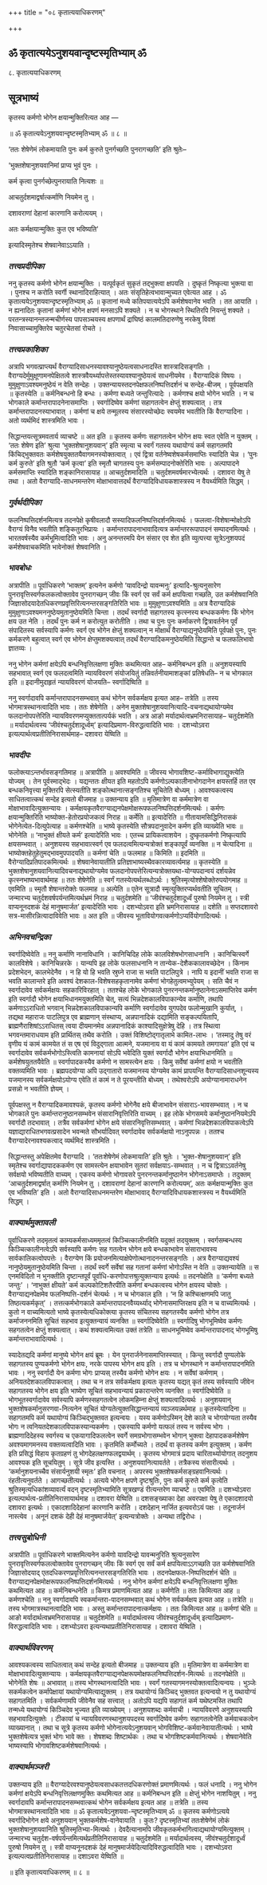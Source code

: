 +++
title = "०८ कृतात्ययाधिकरणम्"

+++


## ॐ कृतात्ययेऽनुशयवान्दृष्टस्मृतिभ्याम् ॐ

८. कृतात्ययाधिकरणम्

## **सूत्रभाष्यं**

कृतस्य कर्मणो भोगेन क्षयान्मुक्तिरित्यत आह —

॥ ॐ कृतात्ययेऽनुशयवान्दृष्टस्मृतिभ्याम् ॐ ॥ ८ ॥

‘ततः शेषेणेमं लोकमायाति पुनः कर्म कुरुते पुनर्गच्छति पुनरागच्छति’ इति श्रुतेः–

‘भुक्तशेषानुशयवानिमां प्राप्य भुवं पुनः ।

कर्म कृत्वा पुनर्गच्छेत्पुनरायाति नित्यशः ॥

आचतुर्दशमाद्वर्षात्कर्माणि नियमेन तु ।

दशावराणां देहानां कारणानि करोत्ययम् ।

अतः कर्मक्षयान्मुक्तिः कुत एव भविष्यति’

इत्यादिस्मृतेश्च शेषवानेवाऽऽयाति ।

### ***तत्त्वप्रदीपिका***

ननु कृतस्य कर्मणो भोगेन क्षयान्मुक्तिः । यत्पूर्वकृतं सुकृतं तद्भुक्त्वा क्षपयति । दुष्कृतं निष्कृत्या भुक्त्या वा । पुनश्च न करोति स्वर्गी स्थानादिराहित्यात् । अतः संसृतिहेत्वभावान्मुच्यत एवेत्यत आह । ॐ कृतात्ययेऽनुशयवान्दृष्टस्मृतिभ्याम् ॐ ॥ कृतानां मध्ये कतिपयात्ययेऽपि कर्मशेषवानेव भवति । तत आयाति । न ह्यनादितः कृतानां कर्मणां भोगेन क्षपणं मनसाऽपि शक्यते । न च भोगस्थाने स्थितिरपि नियन्तुं शक्यते । परतन्त्रस्यानन्तजन्मचीर्णस्य पापसञ्चयस्य क्षपणार्थं द्राघिष्ठं कालमतिदारुणेषु नरकेषु विवशं निवासाच्चामुक्तिरेव चतुरचेतसां रोचते ।

### ***तत्त्वप्रकाशिका***

अत्रापि भगवत्प्राप्त्यर्थं वैराग्यादिसाधनस्यावश्यानुष्ठेयत्वसाधनादस्ति शास्त्रादिसङ्गतिः । वैराग्यदेर्मुमुक्षूणामनपेक्षितत्वे शास्त्रवैयर्थ्यापत्तेस्तस्यावश्यानुष्ठेयत्वं साधनीयमेव । वैराग्यादिकं विषयः । मुमुक्षुणाऽवश्यमनुष्ठेयं न वेति सन्देहः । उक्तन्यायस्तदनपेक्षफलनिष्पत्तिदर्शनं च सन्देह-बीजम् । पूर्वपक्षयति ॥ कृतस्येति ॥ कर्मनिबन्धनो हि बन्धः । कर्मणा बध्यते जन्तुरित्यादेः । कर्मणश्च क्षयो भोगेन भवति । न च भोगकाले कर्मान्तरापादनेनासमाप्तिः । स्वर्गादिष्वेव कर्मणां सहागतत्वेन क्षेप्तुं शक्यत्वात् । तत्र कर्मान्तरापादनस्याभावात् । कर्मणां च क्षये तन्मूलस्य संसारस्योच्छेदः स्वयमेव भवतीति किं वैराग्यादिना । अतो व्यर्थमिदं शास्त्रमिति भावः ।

सिद्धान्तयत्सूत्रमवतार्य व्याचष्टे ॥ अत इति ॥ कृतस्य कर्मणः सहागतत्वेन भोगेन क्षयः स्वत एवेति न युक्तम् । ‘ततः शेषेण इति’ श्रुत्या ‘भुक्तशेषानुशयवान्’ इति स्मृत्या च स्वर्गं गतस्य यथायोग्यं कर्म सहागतमपि किंचिद्भुक्तवतः कर्मशेषयुक्ततयैवागमनस्योक्तत्वात् । एवं द्वित्रा वर्तनेष्वशेषकर्मसमाप्तिः स्यादिति चेन्न । ‘पुनः कर्म कुरुते’ इति श्रुतौ ‘कर्म कृत्वा’ इति स्मृतौ चागतस्य पुनः कर्मसम्पादनोक्तेरिति भावः । अल्पापादने कर्मसमाप्तिः स्यादिति शङ्कानिरासायाह ॥ आचतुर्दशमादिति ॥ चतुर्दशमवर्षमारभ्येत्यर्थः । दशावरा येषु ते तथा । अतो वैराग्यादि-साधनमन्तरेण मोक्षाभावात्तदर्थं वैराग्यादिविधायकशास्त्रस्य न वैयर्थ्यमिति सिद्धम् ।

### ***गुर्वर्थदीपिका***

फलनिष्पत्तिदर्शनमित्यत्र तदनपेक्षे कृषीवलादौ सस्यादिफलनिष्पत्तिदर्शनमित्यर्थः । फलत्वा-विशेषान्मोक्षोऽपि वैराग्यं विनैव भवतीति शङ्कितुरभिप्रायः । कर्मान्तरापादनाभावादित्यत्र कर्मान्तररूपापादनं सम्पादनमित्यर्थः । भारतवर्षस्यैव कर्मभूमित्वादिति भावः । अनु अनन्तरमपि येन संसार एव शेत इति व्युत्पत्त्या सूत्रेऽनुशयपदं कर्मशेषवाचकमिति भावेनोक्तं शेषवानिति ।

### ***भावबोधः***

अत्रापीति ॥ पूर्वाधिकरणे ‘भाक्तम्’ इत्यनेन कर्मणो ‘यावदिन्द्रो यावन्मनुः’ इत्यादि-श्रुत्यनुसारेण पुनरावृत्तिस्वर्गफलकत्वोक्तावेव पुनरागच्छन् जीवः किं स्वर्ग एव सर्वं कर्म क्षपयित्वा गच्छति, उत कर्मशेषवानिति जिज्ञासोदयादेतधिकरणप्रवृत्तिरित्यनन्तरसङ्गतिरिति भावः ॥ मुमुक्षुणाऽवश्यमिति ॥ अत्र वैराग्यादिकं मुमुक्षुणाऽवश्यमननुष्ठेयमुतानुष्ठेयमिति चिन्ता । तदर्थं स्वर्गादौ सहागतस्य कृत्स्नस्य बन्धककर्मणः किं भोगेन क्षय उत नेति । तदर्थं पुनः कर्म न करोत्युत करोतीति । तथा च पुनः पुनः कर्माकरणे द्वित्रावर्तनेन पूर्वं संपादितस्य सर्वस्यापि कर्मणः स्वर्ग एव भोगेन क्षेप्तुं शक्यत्वान् न मोक्षार्थं वैराग्याद्यनुष्ठेयमिति पूर्वपक्षे पुनः, पुनः कर्मकरणे बहुत्वात् स्वर्ग एव भोगेन क्षेप्तुमशक्यत्वात् तदर्थं वैराग्यादिकमनुष्ठेयमिति सिद्धान्ते च फलफलिभावो ज्ञातव्यः ।

ननु भोगेन कर्मणां क्षयेऽपि बन्धनिवृत्तिलक्षणा मुक्तिः कथमित्यत आह– कर्मनिबन्धन इति ॥ अनुशयस्यापि सहभावात् स्वर्ग एव फलदत्वमिति न्यायविवरणं संयोजयितुं तन्निवर्तनीयामाशङ्कां प्रतिषेधति– न च भोगकाल इति ॥ इदानीमुदाहृतं न्यायविवरणं योजयति– स्वर्गादिष्विति ॥

ननु स्वर्गादावपि कर्मान्तरापादनसम्भवात् कथं भोगेन सर्वकर्मक्षय इत्यत आह– तत्रेति ॥ तस्य भोगमात्रस्थानत्वादिति भावः । ततः शेषेणेति । अनेन मुक्तशेषानुशयवानित्यादि-वचनाद्यथायोग्यमेव फलदानोपपत्तेरिति न्यायविवरणमप्युक्ततात्पर्यकं भवति । अत्र आङो मर्यादार्थत्वभ्रमनिरासायाह– चतुर्दशमेति ॥ मर्यादार्थत्वस्य ‘जीवंश्चतुर्दशादूर्ध्वम्’ इत्यादिप्रमाण-विरुद्धत्वादिति भावः । दशभ्योऽवरा इत्यल्पार्थत्वप्रतीतिनिरासार्थमाह– दशावरा येष्विति ॥

### ***भावदीपः***

फलोक्त्याऽन्तर्भावसङ्गतिमाह ॥ अत्रापीति ॥ अवश्यमिति ॥ जीवस्य भोगावशिष्ट-कर्माविभागाद्युक्त्येति योज्यम् । तेन पूर्वस्माद्भेदः । यद्यन्ततः क्षीयत इति महतोऽपि कर्मणोऽल्पकालीनाभोगदानेन क्षयस्तर्हि तत एव बन्धकनिवृत्त्या मुक्तिरपि सेत्स्यतीति शङ्कोत्थानात्सङ्गतिश्च सूचितेति बोध्यम् । आवश्यकत्वस्य साधितत्वात्कथं सन्देह इत्यतो बीजमाह ॥ उक्तन्याय इति ॥ मृतिमात्रेण वा कर्ममात्रेण वा मोक्षाभावादित्युक्तन्यायः । कर्मक्षयकृतवैराग्याद्यनपेक्षमोक्षरूपफलनिष्पत्तिदर्शनमित्यर्थः । कर्मणः क्षयान्मुक्तिरिति भाष्योक्त-हेतोरप्रयोजकत्वं निराह ॥ कर्मेति ॥ इत्यादेरिति ॥ गीतायामसिद्धिनिरासकं भोगेनेत्येत-दित्युपेत्याह ॥ कर्मणश्चेति ॥ भाष्ये कृतस्येति सौत्रपदानुवादेन कर्मण इति व्याख्येति भावः ॥ भोगेनेति ॥ ‘नाभुक्तं क्षीयते कर्म’ इत्यादेरिति भावः । एतच्च प्रायिकत्वाशयेन । दुष्कृतकर्मणो निष्कृत्यापि क्षयसम्भवात् । अनुशयस्य सहभावात्स्वर्ग एव फलदत्वमित्यन्यत्रोक्तं शङ्कापूर्वं व्यनक्ति ॥ न चेत्यादिना ॥ भाष्योक्तहेतुहेतुमद्भावमुपपादयति ॥ कर्मणां चेति ॥ फलमाह ॥ किमिति ॥ इदमिति ॥ वैरोग्यादिप्रतिपादकमित्यर्थः ॥ शेषवानेवायातीति प्रतिज्ञाभाष्यस्थैवकारव्यावर्त्यमाह ॥ कृतस्येति ॥ भुक्तशेषानुशयवानित्यादिवचनाद्यथायोग्यमेव फलदानोपपत्तेरित्यन्यत्रोक्तयथा-योग्यपदान्वयं दर्शयन्नेव कृत्स्नभाष्यभावार्थमाह ॥ ततः शेषेणेति ॥ स्वर्गं गतस्येत्यर्थलब्धोऽर्थः । श्रुतिस्मृत्योश्शेषोक्तेरुपयोगमाह ॥ एवमिति ॥ स्मृतौ शेषान्तरोक्तेः फलमाह ॥ अल्पेति ॥ एतेन सूत्रादौ स्मृत्युक्तिरप्यर्थवतीति सूचितम् । जन्मारभ्य चतुर्दशवर्षपर्यन्तमित्यर्थभ्रमं निराह ॥ चतुर्दशमेति ॥ ‘जीवंश्चतुर्दशादूर्ध्वं पुरुषो नियमेन तु । स्त्री वाप्यनूनदशकं देहं मानुषमार्जत’ इत्यादेरिति भावः । दशभ्योऽवरा इति भ्रमनिरासायाह ॥ दशेति ॥ सप्तदशावरो सत्र-मासीरन्नित्यादाविवेति भावः ॥ अत इति ॥ जीवस्य भूतावियोगवत्कर्मणोऽप्यर्वियोगादित्यर्थः ।

### ***अभिनवचन्द्रिका***

स्वर्गादिष्वेवेति ॥ ननु कर्माणि नानाविधानि । कानिचिदिह लोके कालविशेषभोगसाधनानि । कानिचित्स्वर्गे कालविशेषे । कानिचिन्नरके । यान्यपि इह लोके फलसाधनानि न तान्येक-देशैककालावच्छेदेन । किंनाम प्रदेशभेदन, कालभेदेनैव । न हि यो हि भवति स्रुघ्ने राजा स भवति पाटलिपुत्रे । नापि य इदानीं भवति राजा स भवति कालान्तरे इति अवश्यं देशकाल-विशेषसहकृतानामेव कर्मणां भोगहेतुत्वमभ्युपेयम् । सति चैवं न स्वर्गादावेव सर्वकर्मक्षयः सहकारिविरहात् । ततश्चेह लोके भोगकाले पुनरनन्तकर्मानुष्ठानेनाऽसमाप्तिरेव कर्मण इति स्वर्गादौ भोगेन क्षयाभिधानमयुक्तमिति चेत्, सत्यं भिन्नदेशकालविपाकान्येव कर्माणि, तथापि कर्मणाऽऽराधितो भगवान् भिन्नदेशकालविपाकान्यपि कर्माणि स्वर्गादावेव युगपदेव फलोन्मुखानि कुर्यात्, । तद्यथा महाराजः पाटलिपुत्र एव ब्राह्मणान् संस्थाप्य, अन्नपानादिकं दद्यामिति सङ्कल्पयितापि, ब्राह्मणैराशिषांऽऽराधितस् त्वया दीयमानमेव अन्नपानादिकं काश्यादिसुक्षेत्रेषु देहि । तत्र स्थित्वा भगवन्तमाराधयाम इति प्रार्थितस् तथैव करोति । उक्तं विशिष्टोद्गातृलाभे कामित-लाभः । ‘तस्मादु तेषु वरं वृणीय यं कामं कामयेत तं स एष एवं विदुद्गाता आत्मने, यजमानाय वा यं कामं कामयते तमगायत’ इति एवं च स्वर्गादावेव सर्वकर्मभोगोऽस्त्विति कामनायां सोऽपि भवेदिति युक्तं स्वर्गादौ भोगेन क्षयाभिधानमिति ॥ कर्मशेषयुततयैवेति ॥ स्वर्गापादकस्यैव कर्मणो न सामस्त्येन क्षयः । किमु सर्वेषां कर्मणां क्षयो न भवतीति वक्तव्यमिति भावः । ब्रह्मपदयोग्या अपि उद्गातारो यजमानस्य योग्यमेव कामं प्रापयन्ति वैराग्यादिसाधनशून्यस्य यजमानस्य सर्वकर्मक्षयोऽयोग्य एवेति तं कामं न ते पूरयन्तीति बोध्यम् । तथेश्वरोऽपि अयोग्यानामाराधनेन प्रसन्नो न भवतीति ज्ञेयम् ।

पूर्वपक्षस्तु न वैराग्यादिकमावश्यकं, कृतस्य कर्मणो भोगेनैव क्षये बीजाभावेन संसाराऽ-भावसम्भवात् । न च भोगकाले पुनः कर्मान्तरानुष्ठानसम्भवेन संसारानिवृत्तिरिति वाच्यम् । इह लोके भोगसमये कर्मानुष्ठाननियमेऽपि स्वर्गादौ तदभावात् । तत्रैव सर्वकर्मणां भोगेन क्षये संसारनिवृत्तिसम्भवात् । कर्मणां भिन्नदेशकालविपाकत्वेऽपि यज्ञाद्याराधितभगवत्प्रसादेन भवन्मते सौभर्यादिवत् स्वर्गादावेव सर्वकर्मक्षयो नाऽनुपपन्नः । ततश्च वैराग्यादेरनावश्यकत्वाद् व्यर्थमिदं शास्त्रमिति ।

सिद्धान्तस्तु अपेक्षितमेव वैराग्यादि । ‘ततःशेषेणेमं लोकमायाति’ इति श्रुतेः । ‘भुक्त-शेषानुशयवान्’ इति स्मृतेश्च स्वर्गाद्यापादककर्मण एव सामस्त्येन क्षयाभावेन सुतरां सर्वक्षयाऽ-सम्भवात् । न च द्वित्राऽऽवर्तनेषु सर्वक्षयो भविष्यतीति वाच्यम् । एकस्य कर्मणो भोगावसरे पुनरनन्तकर्मानुष्ठानेन भोगेनाऽसमाप्तेः । तदुक्तम् ‘आचतुर्दशमाद्वर्षात् कर्माणि नियमेन तु । दशावराणां देहानां कारणानि करोत्ययम्’, अतः कर्मक्षयान्मुक्तिः कुत एव भविष्यति’ इति । अतो वैराग्यादिसाधनमन्तरेण मोक्षाभावाद् वैराग्यादिविधायकशास्त्रस्य न वैयर्थ्यमिति सिद्धम् ।

### ***वाक्यार्थमुक्तावली***

पूर्वाधिकरणे तदमृतत्वं काम्यकर्मसाध्यममृतत्वं किञ्चित्कालीनमिति यदुक्तं तदयुक्तम् । स्वर्गसम्बन्धस्य किञ्चित्कालीनत्वेऽपि सर्वस्यापि कर्मणः सह गतत्वेन भोगेन क्षये बन्धकाभावेन संसाराभावस्य सार्वकालिकत्वोपपत्तेः । वैराग्येण किं प्रयोजनमित्याक्षेपेणोत्थानादनन्तरसङ्गतिः । अत्र वैराग्याद्यवश्यं नानुष्ठेयमुतानुष्ठेयमिति चिन्ता । तदर्थं स्वर्गे सर्वेषां सह गतानां कर्मणां भोगोऽस्ति न वेति ॥ उक्तन्यायेति ॥ स एनमविदितो न भुनक्तीति दृष्टान्तपूर्वं पूर्वाधि-करणोपात्तश्रुत्युक्तन्याय इत्यर्थः ॥ तदनपेक्षेति ॥ ‘कर्मणा बध्यते जन्तुः’ । ‘नाभुक्तं क्षीयते’ कर्म कल्पकोटिशतैरपीति कर्मणां बन्धकत्वस्य भोगेन क्षयस्य चोक्तेः । वैराग्याद्यनपेक्षमेव फलनिष्पत्ति-दर्शनं चेत्यर्थः । न च भोगकाल इति । ‘न हि कश्चित्क्षणमपि जातु तिष्ठत्यकर्मकृत्’ । तत्तत्कर्मभोगकाले कर्मान्तरापादनवैय्यर्थ्याद् भोगेनासमाप्तिरक्षय इति न च वाच्यमित्यर्थः । कुतो न वाच्यमित्यतो भाष्ये कृतस्येत्यधिकोक्त्या कृतस्य संचितस्य सहगतस्यैव कर्मणो भोगेन तत्र कर्माजननमिति सूचितं सहभाव इत्युक्तन्यायं व्यनक्ति ॥ स्वर्गादिष्वेवेति ॥ स्वर्गादिषु भोगभूमिष्वेव कर्मणः सहगतत्वेन क्षेप्तुं शक्यत्वात् । कथं शक्यत्वमित्यत उक्तं तत्रेति ॥ साधनभूमिष्वेव कर्मान्तरापादनाद् भोगभूमिषु कर्मान्तराभावादित्यर्थः ।

स्यादेतद्यदि कर्मणां मानुष्ये भोगेन क्षयं ब्रूमः । येन पुनरार्जनेनासमाप्तिस्स्यात् । किन्तु स्वर्गादौ पुण्यलोके सहागतस्य पुण्यकर्मणो भोगेन क्षयः, नरके पापस्य भोगेन क्षय इति । तत्र च भोगस्थाने न कर्मान्तरापादनमिति भावः । ननु स्वर्गादौ येन कर्मणा भोगः प्राप्यस् तस्यैव कर्मणो भोगेन क्षयः । न सर्वेषां कर्मणाम् । अनियतदेशकालविपाकत्वात् । तथा च न तत्र सर्वकर्मक्षय इत्यतः कृतस्य यद्यत् कृतं तस्य सर्वस्यापि जीवेन सहागतस्य भोगेन क्षय इति भाष्येण सूचितं सहभावन्यायं प्रकारान्तरेण व्यनक्ति ॥ स्वर्गादिष्वेवेति ॥ भोगभूतस्वर्गादावेव सर्वस्यापि कर्मणस्सहगतत्वेन लोकमहिम्ना क्षेप्तुं शक्यत्वादित्यर्थः । अनुशयवान् भुक्तशेषकर्मानुसरणवा-नित्यनेन सूचितं योग्यतेत्युक्तसिद्धान्तन्यायं व्यञ्जयन्नर्थमाह ॥ कृतस्येत्यादिना ॥ सहागतमपि कर्म यथायोग्यं किञ्चिद्भुक्तवत इत्यन्वयः । यस्य कर्मणोऽस्मिन् देशे काले च भोगयोग्यता तस्यैव भोगः न त्वनियतदेशकालविपाकस्यान्यकर्मणः । एकस्यापि कर्मणो यत्फलं तस्य न सर्वस्य भोगः । ब्राह्मणादिदेहस्य स्वर्गस्य च एकयागादिफलत्वेन स्वर्गे समग्रभोगासम्भवेन भोगान् भुक्त्वा देहापादककर्मशेषेण अवश्यमागमनस्य वक्तव्यत्वादिति भावः । कृतमिति कर्मोच्यते । तदर्थं वा कृतस्य कर्मण इत्युक्तम् । कर्मण इति प्रसिद्धं विहाय कृतग्रहणं तु भोगदेहलक्षणफलद्वयार्थम् । कृतस्य भोगमात्रं प्रदाय चारितार्थ्यायोगात् तदनुशय आवश्यक इति सूचयितुम् । सूत्रे जीव इत्यस्ति । अनुशयवानित्यावर्तते । तत्रैकस्य संसारीत्यर्थः । ‘कर्मानुशयनाच्चैव संसार्यनुशयी स्मृतः’ इति वचनात् । अपरस्य भुक्तशेषकर्मसङ्ग्रहवानित्यर्थः । रंहतीत्यनुवर्तते । आगच्छतीत्यर्थः । अत्यये भोगेन क्षपणे दृष्टश्रुतिः, पुनः कर्म कुरुते कर्म कृत्वेति श्रुतिस्मृत्यधिकांशव्यावर्त्यं वदन् दृष्टस्मृतिभ्यामिति सूत्रखण्डं रीत्यन्तरेण व्याचष्टे ॥ एवमिति ॥ दशभ्योऽवरा इत्यल्पार्थत्व-प्रतीतिनिरासायार्थमाह ॥ दशावरा येष्विति ॥ दशसङ्ख्याका देहा अवरपक्षा येषु ते एकादशादयो दशावरा इत्यर्थः । एकादशादिदेहानां कारणानि करोति । दशदेहान् नार्जित इत्यवरोऽयं पक्षः । तदूनार्जनं नास्त्येव । अनूनं दशकं देही देहं मानुषमार्जयेत्’ इत्यन्यत्रोक्तेः । अन्यथा तद्विरोधः ।

### ***तत्त्वसुबोधिनी***

अत्रापीति ॥ पूर्वाधिकरणे भाक्तमित्यनेन कर्मणो यावदिन्द्रो यावन्मनुरिति श्रुत्यनुसारेण पुनरावृत्तिस्वर्गफलत्वोक्तावेव पुनरागच्छन् जीवः किं स्वर्ग एव सर्वं कर्म क्षपयित्वाऽऽगच्छति उत कर्मशेषवानिति जिज्ञासोदयाद् एतदधिकरणप्रवृत्तिरित्यनन्तरसङ्गतिरिति भावः । तदनपेक्षफल-निष्पत्तिदर्शनं चेति ॥ वैराग्याद्यनपेक्षमोक्षरूपफलनिष्पत्तिदर्शनमित्यर्थः । ननु भोगेन कर्मणां क्षयेऽपि बन्धनिवृत्तिलक्षणा मुक्तिः कथमित्यत आह ॥ कर्मनिबन्धनेति ॥ किमत्र प्रमाणमित्यत आह ॥ कर्मणेति ॥ ततः किमित्यत आह ॥ कर्मणश्चेति ॥ ननु स्वर्गादावपि स्वकर्मान्तरा-पादनसम्भवात् कथं भोगेन सर्वकर्मक्षय इत्यत आह ॥ तत्रेति ॥ तस्य भोगमात्रस्थानत्वादिति भावः । अस्तु कर्मान्तरापादनात्कर्मक्षयः । ततः किमित्यत आह ॥ कर्मणां चेति ॥ आङो मर्यादार्थत्वभ्रमनिरासायाह ॥ चतुर्दशमेति ॥ मर्यादार्थत्वस्य जीवंश्चतुर्दशादूर्ध्वम् इत्यादिप्रमाण-विरुद्धत्वादिति भावः । दशभ्योऽवरा इत्यन्यथाप्रतीतिनिरासायाह । दशावरा येष्विति ।

### ***वाक्यार्थविवरणम्***

आवश्यकत्वस्य साधितत्वात् कथं सन्देह इत्यतो बीजमाह ॥ उक्तन्याय इति ॥ मृतिमात्रेण वा कर्ममात्रेण वा मोक्षाभावादित्युक्तन्यायः । कर्मक्षयकृतवैराग्याद्यनपेक्षरूपमोक्षफलनिष्पत्तिदर्शन-मित्यर्थः ॥ तदनपेक्षेति ॥ भोगेनेति शेषः ॥ अभावात् ॥ तस्य भोगस्थानत्वादिति भावः । स्वर्गं गतस्यागमनस्योक्तत्वादित्यन्वयः । भुञ्जेः सकर्मकत्वेन कर्मापेक्षायां यथायोग्यमित्याद्युक्तम् । तत्र यथायोग्यं किञ्चिद् भुक्तवत इत्यन्वयो न तु यथायोग्यं सहागतमिति । सर्वकर्मणामपि जीवेनैव सह सत्त्वात् । अतोऽपि यद्यपि सहागतं कर्म यथेष्टमस्ति तथापि तन्मध्ये यथायोग्यं किञ्चिदेव भुज्यत इति व्याख्येयम् । अनुशयशब्दः कर्मवाची । न्यायविवरणे अनुशयस्यापि सहभावादित्युक्तेः । टीकायां च न्यायविवरणस्थानुशयपदस्य स्वर्गादिष्वेव कर्मणः सहागतत्वेनेति कर्मवाचकत्वेन व्याख्यानात् । तथा च सूत्रे कृतस्य कर्मणो भोगेनात्ययेऽनुशयवान् भोगविशिष्ट-कर्मवानेवायातीत्यर्थः । भाष्ये भुक्तशेषेत्यत्र भुक्तं भोगः भावे क्तः । शेषशब्दः शिष्टार्थकः । तथा च भोगशिष्टकर्मवानित्यर्थः । शेषवानेवेति भाष्यस्यापि भोगावशिष्टकर्मशेषवानित्यर्थः ।

### ***वाक्यार्थमञ्जरी***

उक्तन्याय इति ॥ वैराग्यादेरवश्यानुष्ठेयत्वसाधकतत्तदधिकरणोक्तं प्रमाणमित्यर्थः । फलं धनादि । ननु भोगेन कर्मणां क्षयेऽपि बन्धनिवृत्तिलक्षणमुक्तिः कथमित्यत आह ॥ कर्मनिबन्धन इति ॥ क्षेप्तुं भोगेन नाशयितुम् । ननु स्वर्गादावपि कर्मान्तरापादनसम्भवात्कथं भोगेन सर्वकर्मक्षय इत्यत आह ॥ तत्रेति ॥ तस्य भोगमात्रस्थानत्वादिति भावः ॥ ॐ कृतात्ययेऽनुशयवा-न्दृष्टस्मृतिभ्याम् ॐ ॥ कृतस्य कर्मणोऽत्यये स्वर्गादिभोगेन क्षये अनुशयवान् भुक्तकर्मशेष-वानेवायाति । कुतः? दृष्टस्मृतिभ्यां ततःशेषेणेमं लोकं भुक्तशेषानुशयवानिति श्रुतिस्मृतिभ्या-मित्यर्थः । देवदैत्यानामपि जीवकृतकर्मभागित्वाद्यथायोग्यमित्युक्तम् । जन्मारभ्य चतुर्दश-वर्षपर्यन्तमित्यर्थप्रतीतिनिरासायाह ॥ चतुर्दशमेति ॥ मर्यादार्थत्वस्य, जीवंश्चतुर्दशादूर्ध्वं पुरुषो नियमेन तु । स्त्री वाप्यनूनदशकं देहं मानुषमार्जयेदित्यादिविरुद्धत्वादिति भावः । दशभ्योऽवरा इत्यल्पत्वप्रतीतिनिरासायाह ॥ दशाऽवरा येष्विति ॥

॥ इति कृतात्ययाधिकरणम् ॥ ८ ॥

